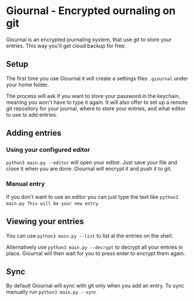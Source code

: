 # Giournal - Encrypted ournaling on git 

Giournal is an encrypted journaling system, that use git to store your entries. This way you'll get cloud backup for free.

## Setup

The first time you use Giournal it will create a settings files `.giournal` under your home folder.

The process will ask if you want to store your password in the keychain, meaning you won't have to type it again. It will also offer to set up a remote git repository for your journal, where to store your entries, and what editor to use to add entries.

## Adding entries

### Using your configured editor

`python3 main.py --editor` will open your editor. Just save your file and close it when you are done. Giournal will encrypt it and push it to git.

### Manual entry

If you don't want to use an editor you can just type the text like `python3 main.py This will be your new entry`.

## Viewing your entries

You can use `python3 main.py --list` to list al the entries on the shell.

Alternatively use `python3 main.py --decrypt` to decrypt all your entries in place. Giournal will then wait for you to press enter to encrypt them again.

## Sync

By default Giournal will sync with git only when you add an entry. To sync manually run `python3 main.py --sync`